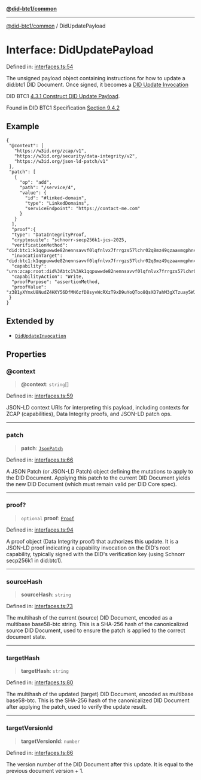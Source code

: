 [**@did-btc1/common**](../README.md)

***

[@did-btc1/common](../globals.md) / DidUpdatePayload

# Interface: DidUpdatePayload

Defined in: [interfaces.ts:54](https://github.com/dcdpr/did-btc1-js/blob/4ab6f9915d95beed9bc633644c9db1539395f512/packages/common/src/interfaces.ts#L54)

The unsigned payload object containing instructions for how to update a
did:btc1 DID Document. Once signed, it becomes a
[DID Update Invocation](DidUpdateInvocation.md)

DID BTC1
[4.3.1 Construct DID Update Payload](https://dcdpr.github.io/did-btc1/#construct-did-update-payload).

Found in DID BTC1 Specification [Section 9.4.2](https://dcdpr.github.io/did-btc1/#dereference-root-capability-identifier)

## Example

```
{
 "@context": [
   "https://w3id.org/zcap/v1",
   "https://w3id.org/security/data-integrity/v2",
   "https://w3id.org/json-ld-patch/v1"
 ],
 "patch": [
   {
     "op": "add",
     "path": "/service/4",
     "value": {
       "id": "#linked-domain",
       "type": "LinkedDomains",
       "serviceEndpoint": "https://contact-me.com"
     }
   }
  ],
  "proof":{
  "type": "DataIntegrityProof,
  "cryptosuite": "schnorr-secp256k1-jcs-2025,
  "verificationMethod": "did:btc1:k1qqpuwwde82nennsavvf0lqfnlvx7frrgzs57lchr02q8mz49qzaaxmqphnvcx#initialKey,
  "invocationTarget": "did:btc1:k1qqpuwwde82nennsavvf0lqfnlvx7frrgzs57lchr02q8mz49qzaaxmqphnvcx,
  "capability": "urn:zcap:root:did%3Abtc1%3Ak1qqpuwwde82nennsavvf0lqfnlvx7frrgzs57lchr02q8mz49qzaaxmqphnvcx,
  "capabilityAction": "Write,
  "proofPurpose": "assertionMethod,
  "proofValue": "z381yXYmxU8NudZ4HXY56DfMN6zfD8syvWcRXzT9xD9uYoQToo8QsXD7ahM3gXTzuay5WJbqTswt2BKaGWYn2hHhVFKJLXaD
 }
}
```

## Extended by

- [`DidUpdateInvocation`](DidUpdateInvocation.md)

## Properties

### @context

> **@context**: `string`[]

Defined in: [interfaces.ts:59](https://github.com/dcdpr/did-btc1-js/blob/4ab6f9915d95beed9bc633644c9db1539395f512/packages/common/src/interfaces.ts#L59)

JSON-LD context URIs for interpreting this payload, including contexts
for ZCAP (capabilities), Data Integrity proofs, and JSON-LD patch ops.

***

### patch

> **patch**: [`JsonPatch`](../type-aliases/JsonPatch.md)

Defined in: [interfaces.ts:66](https://github.com/dcdpr/did-btc1-js/blob/4ab6f9915d95beed9bc633644c9db1539395f512/packages/common/src/interfaces.ts#L66)

A JSON Patch (or JSON-LD Patch) object defining the mutations to apply to
the DID Document. Applying this patch to the current DID Document yields
the new DID Document (which must remain valid per DID Core spec).

***

### proof?

> `optional` **proof**: [`Proof`](Proof.md)

Defined in: [interfaces.ts:94](https://github.com/dcdpr/did-btc1-js/blob/4ab6f9915d95beed9bc633644c9db1539395f512/packages/common/src/interfaces.ts#L94)

A proof object (Data Integrity proof) that authorizes this update.
It is a JSON-LD proof indicating a capability invocation on the DID's
root capability, typically signed with the DID's verification key (using
Schnorr secp256k1 in did:btc1).

***

### sourceHash

> **sourceHash**: `string`

Defined in: [interfaces.ts:73](https://github.com/dcdpr/did-btc1-js/blob/4ab6f9915d95beed9bc633644c9db1539395f512/packages/common/src/interfaces.ts#L73)

The multihash of the current (source) DID Document, encoded as a multibase
base58-btc string. This is a SHA-256 hash of the canonicalized source DID
Document, used to ensure the patch is applied to the correct document state.

***

### targetHash

> **targetHash**: `string`

Defined in: [interfaces.ts:80](https://github.com/dcdpr/did-btc1-js/blob/4ab6f9915d95beed9bc633644c9db1539395f512/packages/common/src/interfaces.ts#L80)

The multihash of the updated (target) DID Document, encoded as multibase
base58-btc. This is the SHA-256 hash of the canonicalized
DID Document after applying the patch, used to verify the update result.

***

### targetVersionId

> **targetVersionId**: `number`

Defined in: [interfaces.ts:86](https://github.com/dcdpr/did-btc1-js/blob/4ab6f9915d95beed9bc633644c9db1539395f512/packages/common/src/interfaces.ts#L86)

The version number of the DID Document after this update.
It is equal to the previous document version + 1.
